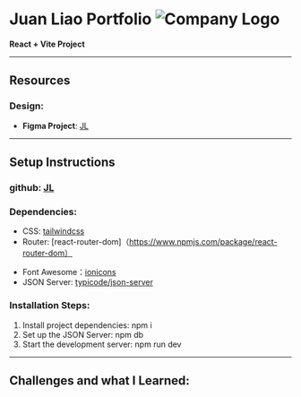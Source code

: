 # Juan Liao Portfolio ![Company Logo](assets/images/logo.png)

**React + Vite Project**

---

## Resources

### Design:

- **Figma Project**: [JL](https://www.figma.com/design/GcaCmmqIlHGm63d8NbpoYX/portfolio?node-id=0-1&p=f&t=ygJrSI6sgyDbd5rS-0)

---

## Setup Instructions

### github: [JL](https://github.com/blueberryliaojuan/bloomie.git)

### Dependencies:

- CSS: [tailwindcss](https://tailwindcss.com/)
- Router: [react-router-dom]（https://www.npmjs.com/package/react-router-dom）
<!-- - classname: [classnames](https://www.npmjs.com/package/classnames) -->
- Font Awesome：[ionicons](https://docs.fontawesome.com/web/use-with/react)
- JSON Server: [typicode/json-server](https://github.com/typicode/json-server)

### Installation Steps:

1. Install project dependencies: npm i
2. Set up the JSON Server:
   npm db
3. Start the development server: npm run dev

---

## Challenges and what I Learned:
